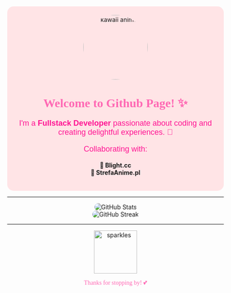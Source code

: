 <div align="center" style="background-color: #ffe4e6; padding: 20px; border-radius: 15px;">
  <img src="https://media.tenor.com/1l2EEiHNrj8AAAAd/alymew-alymew-upset.gif" alt="kawaii anime" width="150" style="border-radius: 50%;">
  
  <h1 style="font-family: 'Comic Sans MS', cursive; color: #ff69b4;">Welcome to Github Page! ✨</h1>
  
  <p style="font-size: 18px; color: #ff1493; font-family: 'Arial', sans-serif;">
    I'm a <b>Fullstack Developer</b> passionate about coding and creating delightful experiences. 🌸
  </p>

  <p style="font-size: 18px; color: #ff1493; font-family: 'Arial', sans-serif;">
    Collaborating with:
  </p>
  <ul style="list-style: none; padding: 0;">
    <li><b>🌟 Blight.cc</b></li>
    <li><b>🌸 StrefaAnime.pl</b></li>
  </ul>
</div>

---

<div align="center">
  <img src="https://github-readme-stats.vercel.app/api?username=yourusername&show_icons=true&theme=tokyonight&hide_border=true" alt="GitHub Stats" style="border-radius: 10px;">
  <br>
  <img src="https://streak-stats.demolab.com?user=yourusername&theme=tokyonight&hide_border=true" alt="GitHub Streak" style="border-radius: 10px;">
</div>

---

<div align="center">
  <img src="https://media.tenor.com/4l60kbe6i6wAAAAC/cute-anime.gif" alt="sparkles" width="100">
  <p style="font-family: 'Comic Sans MS', cursive; color: #ff69b4;">Thanks for stopping by! 💕</p>
</div>
